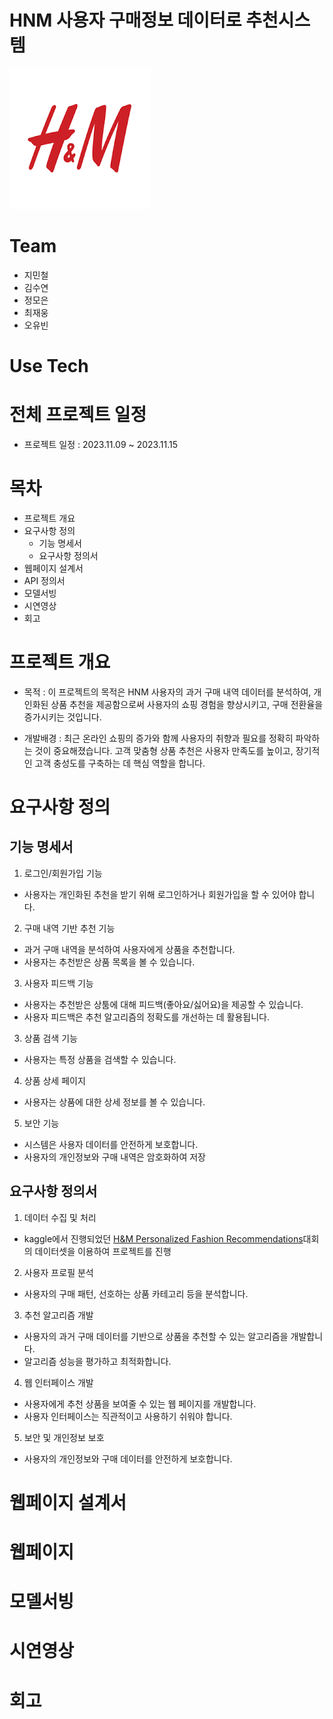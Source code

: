 # HNM 사용자 구매정보 데이터로 추천시스템
![alt text](image.png)
# Team
- 지민철
- 김수연
- 정모은
- 최재웅
- 오유빈
# Use Tech

# 전체 프로젝트 일정
* 프로젝트 일정 : 2023.11.09 ~ 2023.11.15
# 목차
* 프로젝트 개요
* 요구사항 정의
    * 기능 명세서
    * 요구사항 정의서
* 웹페이지 설계서
* API 정의서
* 모델서빙
* 시연영상
* 회고
# 프로젝트 개요
- 목적 :
이 프로젝트의 목적은 HNM 사용자의 과거 구매 내역 데이터를 분석하여, 개인화된 상품 추천을 제공함으로써 사용자의 쇼핑 경험을 향상시키고, 구매 전환율을 증가시키는 것입니다.

- 개발배경 :
최근 온라인 쇼핑의 증가와 함께 사용자의 취향과 필요를 정확히 파악하는 것이 중요해졌습니다. 고객 맞춤형 상품 추천은 사용자 만족도를 높이고, 장기적인 고객 충성도를 구축하는 데 핵심 역할을 합니다.

# 요구사항 정의
## 기능 명세서

1. 로그인/회원가입 기능

- 사용자는 개인화된 추천을 받기 위해 로그인하거나 회원가입을 할 수 있어야 합니다.
2. 구매 내역 기반 추천 기능

- 과거 구매 내역을 분석하여 사용자에게 상품을 추천합니다.
- 사용자는 추천받은 상품 목록을 볼 수 있습니다.
3. 사용자 피드백 기능

- 사용자는 추천받은 상툼에 대해 피드백(좋아요/싫어요)을 제공할 수 있습니다.
- 사용자 피드백은 추천 알고리즘의 정확도를 개선하는 데 활용됩니다.
3. 상품 검색 기능

- 사용자는 특정 상품을 검색할 수 있습니다.
4. 상품 상세 페이지

- 사용자는 상품에 대한 상세 정보를 볼 수 있습니다.
5. 보안 기능

- 시스템은 사용자 데이터를 안전하게 보호합니다.
- 사용자의 개인정보와 구매 내역은 암호화하여 저장

## 요구사항 정의서
1. 데이터 수집 및 처리

- kaggle에서 진행되었던 [H&M Personalized Fashion Recommendations](https://www.kaggle.com/competitions/h-and-m-personalized-fashion-recommendations/data)대회의 데이터셋을 이용하여 프로젝트를 진행

2. 사용자 프로필 분석

- 사용자의 구매 패턴, 선호하는 상품 카테고리 등을 분석합니다.
3. 추천 알고리즘 개발

- 사용자의 과거 구매 데이터를 기반으로 상품을 추천할 수 있는 알고리즘을 개발합니다.
- 알고리즘 성능을 평가하고 최적화합니다.
4. 웹 인터페이스 개발

- 사용자에게 추천 상품을 보여줄 수 있는 웹 페이지를 개발합니다.
- 사용자 인터페이스는 직관적이고 사용하기 쉬워야 합니다.
5. 보안 및 개인정보 보호

- 사용자의 개인정보와 구매 데이터를 안전하게 보호합니다.

# 웹페이지 설계서
# 웹페이지
# 모델서빙
# 시연영상
# 회고
